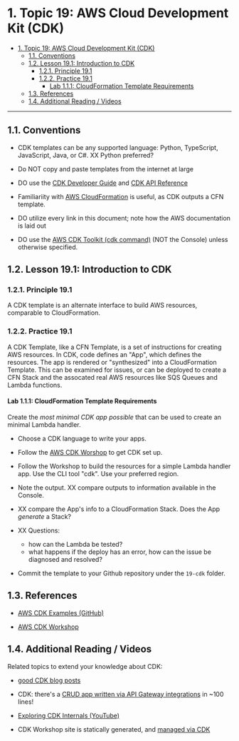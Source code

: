 # 1. Topic 19: AWS Cloud Development Kit (CDK)

- [1. Topic 19: AWS Cloud Development Kit (CDK)](#1-topic-19-aws-cloud-development-kit-cdk)
  - [1.1. Conventions](#11-conventions)
  - [1.2. Lesson 19.1: Introduction to CDK](#12-lesson-191-introduction-to-cdk)
    - [1.2.1. Principle 19.1](#121-principle-191)
    - [1.2.2. Practice 19.1](#122-practice-191)
      - [Lab 1.1.1: CloudFormation Template Requirements](#lab-111-cloudformation-template-requirements)
  - [1.3. References](#13-references)
  - [1.4. Additional Reading / Videos](#14-additional-reading--videos)

****

## 1.1. Conventions

- CDK templates can be any supported language: Python, TypeScript, JavaScript,
  Java, or C#. XX Python preferred?

- Do NOT copy and paste templates from the internet at large

- DO use the [CDK Developer Guide](https://docs.aws.amazon.com/cdk/latest/guide/home.html)
  and [CDK API Reference](https://docs.aws.amazon.com/cdk/api/latest/docs/aws-construct-library.html)

- Familiariity with [AWS CloudFormation](https://aws.amazon.com/cloudformation/)
  is useful, as CDK outputs a CFN template.

- DO utilize every link in this document; note how the AWS documentation is
  laid out

- DO use the [AWS CDK Toolkit (cdk
  command)](https://docs.aws.amazon.com/cdk/latest/guide/cli.html) (NOT the
  Console) unless otherwise specified.

## 1.2. Lesson 19.1: Introduction to CDK

### 1.2.1. Principle 19.1

A CDK template is an alternate interface to build AWS resources, comparable to CloudFormation.

### 1.2.2. Practice 19.1

A CDK Template, like a CFN Template, is a set of instructions for creating AWS
resources. In CDK, code defines an "App", which defines the resources. The app
is rendered or "synthesized" into a CloudFormation Template. This can be
examined for issues, or can be deployed to create a CFN Stack and the assocated
real AWS resources like SQS Queues and Lambda functions.

#### Lab 1.1.1: CloudFormation Template Requirements

Create the *most minimal CDK app possible* that can be used to
create an minimal Lambda handler.

- Choose a CDK language to write your apps.

- Follow the [AWS CDK
  Worshop](https://cdkworkshop.com/30-python/30-hello-cdk/200-lambda.html) to
  get CDK set up.

- Follow the Workshop to build the resources for a simple Lambda handler app.
  Use the CLI tool "cdk". Use your preferred region.

- Note the output. XX compare outputs to information available in the Console.

- XX compare the App's info to a CloudFormation Stack. Does the App *generate* a
  Stack?

- XX Questions:
  - how can the Lambda be tested?
  - what happens if the deploy has an error, how can the issue be diagnosed and resolved?

- Commit the template to your Github repository under the `19-cdk` folder.

## 1.3. References

- [AWS CDK Examples (GitHub)](https://github.com/aws-samples/aws-cdk-examples)

- [AWS CDK Workshop](https://cdkworkshop.com/)

## 1.4. Additional Reading / Videos

Related topics to extend your knowledge about CDK:

- [good CDK blog posts](https://garbe.io/category/cdk/)

- CDK: there's a [CRUD app written via API Gateway
  integrations](https://github.com/aws-samples/aws-cdk-examples/blob/master/python/my-widget-service/my_widget_service/my_widget_service_stack.py)
  in ~100 lines!

- [Exploring CDK Internals (YouTube)](https://youtu.be/X8G3G3SnCuI)

- CDK Workshop site is statically generated, and [managed via CDK](https://github.com/aws-samples/aws-cdk-intro-workshop/tree/master/cdkworkshop.com)
